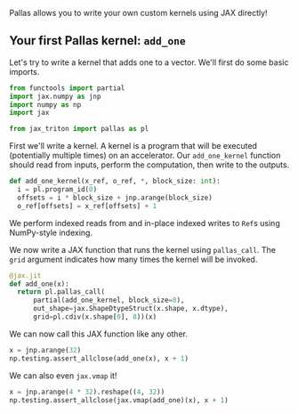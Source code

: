 Pallas allows you to write your own custom kernels using JAX directly!

## Your first Pallas kernel: `add_one`

Let's try to write a kernel that adds one to a vector. We'll first do some basic imports.
```python
from functools import partial
import jax.numpy as jnp
import numpy as np
import jax

from jax_triton import pallas as pl
```

First we'll write a kernel. A kernel is a program that will be executed (potentially multiple times) on an accelerator. Our `add_one_kernel` function should read from inputs, perform the computation, then write to the outputs.
```python
def add_one_kernel(x_ref, o_ref, *, block_size: int):
  i = pl.program_id(0)
  offsets = i * block_size + jnp.arange(block_size)
  o_ref[offsets] = x_ref[offsets] + 1
```
We perform indexed reads from and in-place indexed writes to `Ref`s using NumPy-style indexing.

We now write a JAX function that runs the kernel using `pallas_call`. The `grid` argument indicates how many times the kernel will be invoked.
```python
@jax.jit
def add_one(x):
  return pl.pallas_call(
      partial(add_one_kernel, block_size=8),
      out_shape=jax.ShapeDtypeStruct(x.shape, x.dtype),
      grid=pl.cdiv(x.shape[0], 8))(x)
```

We can now call this JAX function like any other.
```python
x = jnp.arange(32)
np.testing.assert_allclose(add_one(x), x + 1)
```
We can also even `jax.vmap` it!
```python
x = jnp.arange(4 * 32).reshape((4, 32))
np.testing.assert_allclose(jax.vmap(add_one)(x), x + 1)
```
